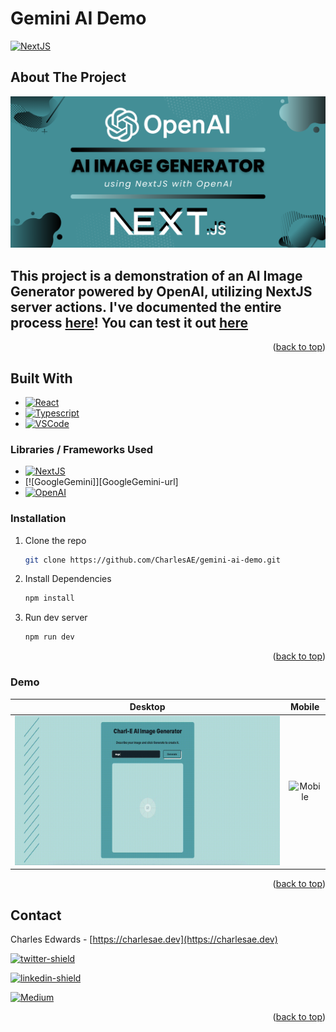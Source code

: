 # Gemini AI Demo
<a name="readme-top"></a>
[![NextJS]][NextJS-url]
## About The Project

![Gemini AI Demo][screenshot]

## This project is a demonstration of an AI Image Generator powered by OpenAI, utilizing NextJS server actions. I've documented the entire process [here][Article-url]! You can test it out [here][Demonstration-url]


<p align="right">(<a href="#readme-top">back to top</a>)</p>

## Built With

* [![React]][React-url]
* [![Typescript]][Typescript-url]
* [![VSCode]][VSCode-url]

### Libraries / Frameworks Used

* [![NextJS]][NextJS-url]
* [![GoogleGemini]][GoogleGemini-url]
* [![OpenAI]][OpenAI-url]


### Installation

1. Clone the repo
   ```sh
   git clone https://github.com/CharlesAE/gemini-ai-demo.git
   ```
2. Install Dependencies
    ```sh
    npm install
    ```
2. Run dev server
    ```sh
    npm run dev
    ```


<p align="right">(<a href="#readme-top">back to top</a>)</p>

### Demo
Desktop            |  Mobile
:-------------------------:|:-------------------------:
![Desktop][desktop]  |   ![Mobile][mobile]  
<p align="right">(<a href="#readme-top">back to top</a>)</p>

## Contact

Charles Edwards - [https://charlesae.dev](https://charlesae.dev)

[![twitter-shield]][twitter-url]

[![linkedin-shield]][linkedin-url]

[![Medium]][Medium-url]


<p align="right">(<a href="#readme-top">back to top</a>)</p>

  <!-- MARKDOWN LINKS & IMAGES -->
<!-- https://www.markdownguide.org/basic-syntax/#reference-style-links -->
[linkedin-shield]: https://img.shields.io/badge/LinkedIn-%230077B5.svg?&style=flat-square&logo=linkedin&logoColor=white
[linkedin-url]: https://www.linkedin.com/in/charlesae/
[twitter-shield]: https://img.shields.io/badge/Twitter-%231DA1F2.svg?&logo=twitter&logoColor=white&style=flat-square
[twitter-url]:https://twitter.com/CharlesAE_Dev
[VSCode]: https://img.shields.io/badge/Visual%20Studio%20Code-282C34.svg?style=flat-square&logo=visual-studio-code&logoColor=blue
[VSCode-url]: https://code.visualstudio.com/
[React-url]: https://reactjs.org/
[React]: https://img.shields.io/badge/-ReactJS-%23282C34?style=flat-square&logo=react
[NextJS]: https://img.shields.io/badge/-NextJs-black?style=flat-square&logo=next.js
[NextJS-url]: https://nextjs.org/
[OpenAI]: https://img.shields.io/badge/-OpenAI-%23282C34?style=flat-square&logo=openai
[OpenAI-url]: https://vercel.com/home
[Medium]: https://img.shields.io/badge/medium-%2312100E.svg?&style=flat-square&logo=medium&logoColor=white
[Medium-url]: https://medium.com/@CharlesAE
[Article-url]: https://medium.com/technology-hits/lets-build-an-ai-chatbot-with-gemini-ai-in-next-js-14-fc74e5c3a70d
[Demonstration-url]: https://openai-image-generator-orpin.vercel.app/
[Typescript-url]: https://typescriptlang.org/
[Typescript]:https://img.shields.io/badge/-TypeScript-%23282C34?style=flat-square&logo=typescript&logoColor=007bcd
[screenshot]: https://raw.githubusercontent.com/CharlesAE/image-generator/main/screenshots/image_generator.png
[desktop]: https://raw.githubusercontent.com/CharlesAE/image-generator/main/screenshots/charl_e.gif
[mobile]: https://raw.githubusercontent.com/CharlesAE/image-generator/main/screenshots/mobile.gif 